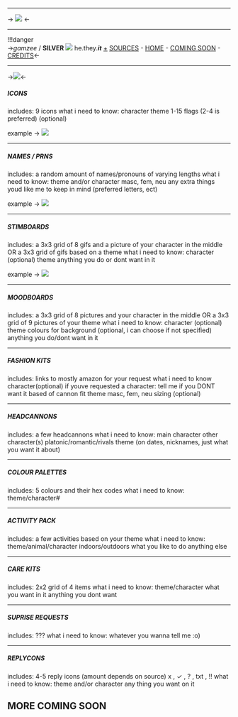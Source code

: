 ***
-> ![](https://64.media.tumblr.com/8c405bd8ab454bab517bb2a6f6a7972f/fd2857e46daad24a-77/s400x600/e5ec7b5ff37f31c5d4f6e2897ec9ff23352f71f6.pnj) <-
***
!!!danger  
->*gamzee* / **SILVER** ![](https://64.media.tumblr.com/d0f20351fe37a298a0f8c165d21fdb87/32f4f791d58baa1d-24/s75x75_c1/645fec9540a99af97d9b02bd81527268b8a8e84e.gifv) h~~e~~.they.***it*** [+](https://en.pronouns.page/@hijo6del6diablo6)
[SOURCES](https://rentry.org/gamztumblr2) - [HOME](https://rentry.org/gamztumblr) - [COMING SOON](https://rentry.org/gamztumblr4) - [CREDITS](https://rentry.co/gamztumblr5)<-
***
->![](https://64.media.tumblr.com/f375e3b2ee87999b5f458750f76b4e33/fd2857e46daad24a-12/s400x600/d6af164b48944a38d3c06da46d6e2b7c95953507.pnj)<-
##### ICONS
includes: 
9 icons
what i need to know: 
character
theme
1-15 flags (2-4 is preferred) (optional)

example -> [ ![](https://64.media.tumblr.com/5207d46da1383ea39b41f2fe80bb104b/eef96d7787247162-44/s75x75_c1/d50bdd33a16fdb0e749757ec87ee73f38dd89ad0.gifv) ](https://www.tumblr.com/gamz-kins/732358166848864256/gamzee-icons-flags-gay-trans-xenogender?source=share&ref=honk-kins)

***
##### NAMES / PRNS
includes:
a random amount of names/pronouns of varying lengths
what i need to know:
theme and/or character
masc, fem, neu
any extra things youd like me to keep in mind (preferred letters, ect)

example -> [ ![](https://64.media.tumblr.com/b7445b530b84661d4ec4046f6322e580/4149a1d35ab9816c-b7/s75x75_c1/f56d932cbf150a4539683093d5240ff992e2d356.gifv) ](https://www.tumblr.com/gamz-kins/732903776177061888/gamzee-themed-names?source=share&ref=honk-kins)

***
##### STIMBOARDS
includes:
a 3x3 grid of 8 gifs and a picture of your character in the middle
OR
a 3x3 grid of gifs based on a theme
what i need to know:
character (optional)
theme
anything you do or dont want in it

example -> [ ![](https://64.media.tumblr.com/cb23d122c35bf0a7290073fb453e1b00/eef96d7787247162-08/s75x75_c1/85cc87b3ec0980bf6216cc407422ad4f54e93277.gifv) ](https://www.tumblr.com/gamz-kins/732914162132500480/self-indulgent?source=share&ref=honk-kins)

***
##### MOODBOARDS
includes:
a 3x3 grid of 8 pictures and your character in the middle
OR 
a 3x3 grid of 9 pictures of your theme
what i need to know:
character (optional)
theme
colours for background (optional, i can choose if not specified)
anything you do/dont want in it
***
##### FASHION KITS
includes:
links to mostly amazon for your request
what i need to know
character(optional)
if youve requested a character: tell me if you DONT want it based of cannon fit 
theme
masc, fem, neu
sizing (optional)
***
##### HEADCANNONS
includes: 
a few headcannons
what i need to know:
main character
other character(s)
platonic/romantic/rivals
theme (on dates, nicknames, just what you want it about)
***
##### COLOUR PALETTES
includes:
5 colours and their hex codes
what i need to know:
theme/character#
***
##### ACTIVITY PACK
includes:
a few activities based on your theme
what i need to know:
theme/animal/character
indoors/outdoors
what you like to do
anything else 
***
##### CARE KITS
includes:
2x2 grid of 4 items
what i need to know:
theme/character
what you want in it
anything you dont want
***
##### SUPRISE REQUESTS
includes:
???
what i need to know:
whatever you wanna tell me :o)
***
##### REPLYCONS
includes:
4-5 reply icons (amount depends on source)
x , ✓ , ? , txt , !!
what i need to know:
theme and/or character
any thing you want on it

## MORE COMING SOON